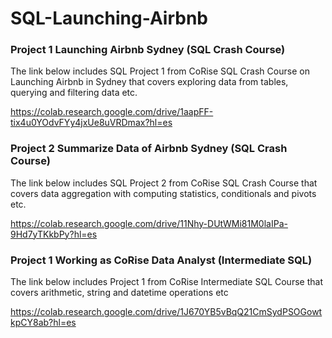# SQL-Launching-Airbnb

### Project 1 Launching Airbnb Sydney (SQL Crash Course)
The link below includes SQL Project 1 from CoRise SQL Crash Course on Launching Airbnb in Sydney that covers exploring data from tables, querying and filtering data etc. 

https://colab.research.google.com/drive/1aapFF-tix4u0YOdvFYy4jxUe8uVRDmax?hl=es

### Project 2 Summarize Data of Airbnb Sydney (SQL Crash Course)
The link below includes SQL Project 2 from CoRise SQL Crash Course that covers data aggregation with computing statistics, conditionals and pivots etc.

https://colab.research.google.com/drive/11Nhy-DUtWMi81M0laIPa-9Hd7yTKkbPy?hl=es

### Project 1 Working as CoRise Data Analyst (Intermediate SQL)
The link below includes Project 1 from CoRise Intermediate SQL Course that covers arithmetic, string and datetime operations etc

https://colab.research.google.com/drive/1J670YB5vBqQ21CmSydPSOGowtkpCY8ab?hl=es
